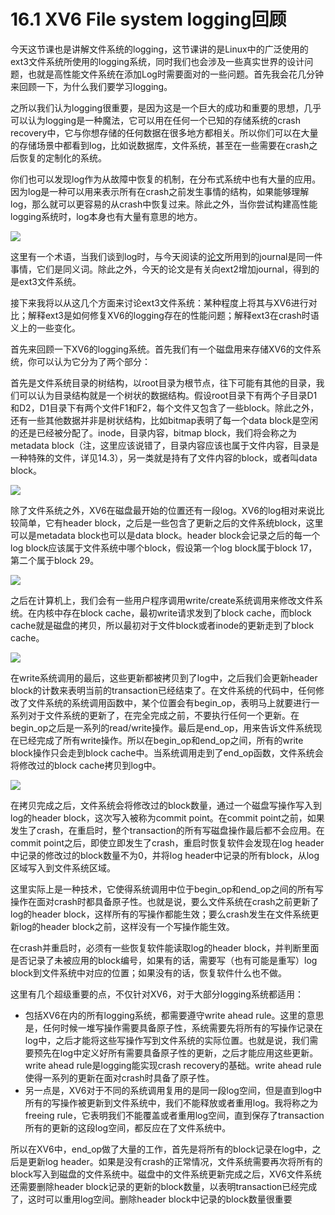 # 16.1 XV6 File system logging回顾

今天这节课也是讲解文件系统的logging，这节课讲的是Linux中的广泛使用的ext3文件系统所使用的logging系统，同时我们也会涉及一些真实世界的设计问题，也就是高性能文件系统在添加Log时需要面对的一些问题。首先我会花几分钟来回顾一下，为什么我们要学习logging。

之所以我们认为logging很重要，是因为这是一个巨大的成功和重要的思想，几乎可以认为logging是一种魔法，它可以用在任何一个已知的存储系统的crash recovery中，它与你想存储的任何数据在很多地方都相关。所以你们可以在大量的存储场景中都看到log，比如说数据库，文件系统，甚至在一些需要在crash之后恢复的定制化的系统。

你们也可以发现log作为从故障中恢复的机制，在分布式系统中也有大量的应用。因为log是一种可以用来表示所有在crash之前发生事情的结构，如果能够理解log，那么就可以更容易的从crash中恢复过来。除此之外，当你尝试构建高性能logging系统时，log本身也有大量有意思的地方。

![](../.gitbook/assets/image%20%28667%29.png)

这里有一个术语，当我们谈到log时，与今天阅读的[论文](https://pdos.csail.mit.edu/6.828/2020/readings/journal-design.pdf)所用到的journal是同一件事情，它们是同义词。除此之外，今天的论文是有关向ext2增加journal，得到的是ext3文件系统。

接下来我将以从这几个方面来讨论ext3文件系统：某种程度上将其与XV6进行对比；解释ext3是如何修复XV6的logging存在的性能问题；解释ext3在crash时语义上的一些变化。

首先来回顾一下XV6的logging系统。首先我们有一个磁盘用来存储XV6的文件系统，你可以认为它分为了两个部分：

首先是文件系统目录的树结构，以root目录为根节点，往下可能有其他的目录，我们可以认为目录结构就是一个树状的数据结构。假设root目录下有两个子目录D1和D2，D1目录下有两个文件F1和F2，每个文件又包含了一些block。除此之外，还有一些其他数据并非是树状结构，比如bitmap表明了每一个data block是空闲的还是已经被分配了。inode，目录内容，bitmap block，我们将会称之为metadata block（注，这里应该说错了，目录内容应该也属于文件内容，目录是一种特殊的文件，详见14.3），另一类就是持有了文件内容的block，或者叫data block。

![](../.gitbook/assets/image%20%28665%29.png)

除了文件系统之外，XV6在磁盘最开始的位置还有一段log。XV6的log相对来说比较简单，它有header block，之后是一些包含了更新之后的文件系统block，这里可以是metadata block也可以是data block。header block会记录之后的每一个log block应该属于文件系统中哪个block，假设第一个log block属于block 17，第二个属于block 29。

![](../.gitbook/assets/image%20%28668%29.png)

之后在计算机上，我们会有一些用户程序调用write/create系统调用来修改文件系统。在内核中存在block cache，最初write请求发到了block cache，而block cache就是磁盘的拷贝，所以最初对于文件block或者inode的更新走到了block cache。

![](../.gitbook/assets/image%20%28664%29.png)

在write系统调用的最后，这些更新都被拷贝到了log中，之后我们会更新header block的计数来表明当前的transaction已经结束了。在文件系统的代码中，任何修改了文件系统的系统调用函数中，某个位置会有begin\_op，表明马上就要进行一系列对于文件系统的更新了，在完全完成之前，不要执行任何一个更新。在begin\_op之后是一系列的read/write操作。最后是end\_op，用来告诉文件系统现在已经完成了所有write操作。所以在begin\_op和end\_op之间，所有的write block操作只会走到block cache中。当系统调用走到了end\_op函数，文件系统会将修改过的block cache拷贝到log中。

![](../.gitbook/assets/image%20%28666%29.png)

在拷贝完成之后，文件系统会将修改过的block数量，通过一个磁盘写操作写入到log的header block，这次写入被称为commit point。在commit point之前，如果发生了crash，在重启时，整个transaction的所有写磁盘操作最后都不会应用。在commit point之后，即使立即发生了crash，重启时恢复软件会发现在log header中记录的修改过的block数量不为0，并将log header中记录的所有block，从log区域写入到文件系统区域。

这里实际上是一种技术，它使得系统调用中位于begin\_op和end\_op之间的所有写操作在面对crash时都具备原子性。也就是说，要么文件系统在crash之前更新了log的header block，这样所有的写操作都能生效；要么crash发生在文件系统更新log的header block之前，这样没有一个写操作能生效。

在crash并重启时，必须有一些恢复软件能读取log的header block，并判断里面是否记录了未被应用的block编号，如果有的话，需要写（也有可能是重写）log block到文件系统中对应的位置；如果没有的话，恢复软件什么也不做。

这里有几个超级重要的点，不仅针对XV6，对于大部分logging系统都适用：

* 包括XV6在内的所有logging系统，都需要遵守write ahead rule。这里的意思是，任何时候一堆写操作需要具备原子性，系统需要先将所有的写操作记录在log中，之后才能将这些写操作写到文件系统的实际位置。也就是说，我们需要预先在log中定义好所有需要具备原子性的更新，之后才能应用这些更新。write ahead rule是logging能实现crash recovery的基础。write ahead rule使得一系列的更新在面对crash时具备了原子性。
* 另一点是，XV6对于不同的系统调用复用的是同一段log空间，但是直到log中所有的写操作被更新到文件系统中，我们不能释放或者重用log。我将称之为freeing rule，它表明我们不能覆盖或者重用log空间，直到保存了transaction所有的更新的这段log空间，都反应在了文件系统中。

所以在XV6中，end\_op做了大量的工作，首先是将所有的block记录在log中，之后是更新log header。如果是没有crash的正常情况，文件系统需要再次将所有的block写入到磁盘的文件系统中。磁盘中的文件系统更新完成之后，XV6文件系统还需要删除header block记录的更新的block数量，以表明transaction已经完成了，这时可以重用log空间。删除header block中记录的block数量很重要

